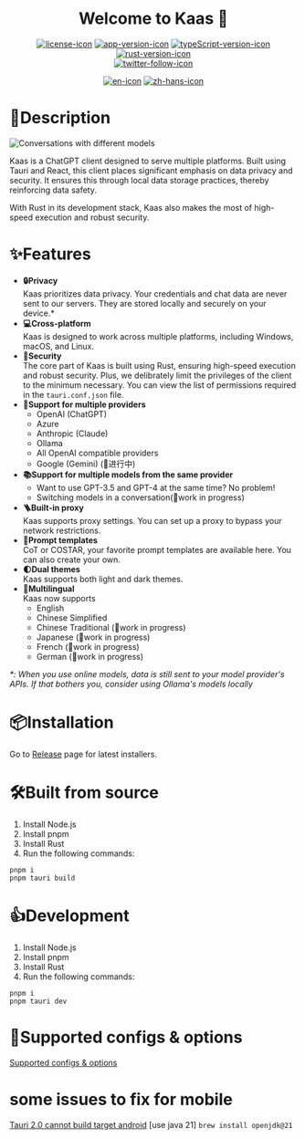 <h1 align="center">Welcome to Kaas 🧀</h1>
<div align="center">

[![license-icon]](https://opensource.org/license/mit)
[![app-version-icon]](https://github.com/0xfrankz/Kaas)
[![typeScript-version-icon]](https://www.typescriptlang.org/)
[![rust-version-icon]](https://www.rust-lang.org/)  
[![twitter-follow-icon]](https://x.com/thekaasapp)

</div>
<div align="center">

[![en-icon]](./README_zh-Hans.md)  [![zh-hans-icon]](./README_zh-Hans.md)

</div>

# 📄Description

![Conversations with different models](https://github.com/user-attachments/assets/4e17f3b6-7b6a-4437-9da1-3ca03bc4b1fa)

Kaas is a ChatGPT client designed to serve multiple platforms. Built using Tauri and React, this client places significant emphasis on data privacy and security. It ensures this through local data storage practices, thereby reinforcing data safety.

With Rust in its development stack, Kaas also makes the most of high-speed execution and robust security.

# ✨Features
- **🔒Privacy**  
Kaas prioritizes data privacy. Your credentials and chat data are never sent to our servers. They are stored locally and securely on your device.*
- **💻Cross-platform**  
Kaas is designed to work across multiple platforms, including Windows, macOS, and Linux.
- **💂Security**  
The core part of Kaas is built using Rust, ensuring high-speed execution and robust security. Plus, we delibrately limit the privileges of the client to the minimum necessary. You can view the list of permissions required in the `tauri.conf.json` file.
- **🤖Support for multiple providers**
  - OpenAI (ChatGPT)
  - Azure
  - Anthropic (Claude)
  - Ollama
  - All OpenAI compatible providers
  - Google (Gemini) (🚧进行中)
- **📚Support for multiple models from the same provider**
  - Want to use GPT-3.5 and GPT-4 at the same time? No problem!
  - Switching models in a conversation(🚧work in progress)
- **🪜Built-in proxy**  
Kaas supports proxy settings. You can set up a proxy to bypass your network restrictions.
- **🧩Prompt templates**  
CoT or COSTAR, your favorite prompt templates are available here. You can also create your own.
- **🌓Dual themes**  
Kaas supports both light and dark themes.
- **🦉Multilingual**  
Kaas now supports
  - English
  - Chinese Simplified
  - Chinese Traditional (🚧work in progress)
  - Japanese (🚧work in progress)
  - French (🚧work in progress)
  - German (🚧work in progress)

_*: When you use online models, data is still sent to your model provider's APIs. If that bothers you, consider using Ollama's models locally_

# 📦Installation
Go to [Release](https://github.com/0xfrankz/kaas/releases) page for latest installers.

# 🛠️Built from source
1. Install Node.js
2. Install pnpm
3. Install Rust
4. Run the following commands:
```
pnpm i
pnpm tauri build
```

# 👍Development
1. Install Node.js
2. Install pnpm
3. Install Rust
4. Run the following commands:
```
pnpm i
pnpm tauri dev
```

# 🤖Supported configs & options

[Supported configs & options](./docs/options.md)

[app-version-icon]: https://img.shields.io/github/package-json/v/0xfrankz/Kaas?color=f8c611
[typescript-version-icon]: https://img.shields.io/github/package-json/dependency-version/0xfrankz/Kaas/dev/typescript
[rust-version-icon]: https://img.shields.io/badge/Rust-1.75.0-dea584
[license-icon]: https://img.shields.io/github/license/0xfrankz/Kaas
[twitter-follow-icon]: https://img.shields.io/twitter/follow/thekaasapp
[en-icon]: https://img.shields.io/badge/English-teal?style=flat-square
[zh-hans-icon]: https://img.shields.io/badge/%E7%AE%80%E4%BD%93%E4%B8%AD%E6%96%87-teal?style=flat-square

# some issues to fix for mobile

[Tauri 2.0 cannot build target android](https://github.com/tauri-apps/tauri/issues/9582)
[use java 21] `brew install openjdk@21`
